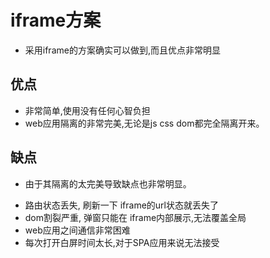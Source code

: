 # iframe方案

- 采用iframe的方案确实可以做到,而且优点非常明显

## 优点

- 非常简单,使用没有任何心智负担
- web应用隔离的非常完美,无论是js css dom都完全隔离开来。

## 缺点

- 由于其隔离的太完美导致缺点也非常明显。

* 路由状态丢失, 刷新一下 iframe的url状态就丢失了
* dom割裂严重, 弹窗只能在 iframe内部展示,无法覆盖全局
* web应用之间通信非常困难
* 每次打开白屏时间太长,对于SPA应用来说无法接受
